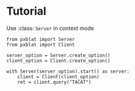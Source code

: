 # Tutorial

Use :class: `Server` in context mode

```{code-block} python
from pxblat import Server
from pxblat import Client

server_option = Server.create_option()
client_option = Client.create_option()

with Server(server_option).start() as server:
    client = Client(client_option)
    ret = client.query("TACAT")
```

